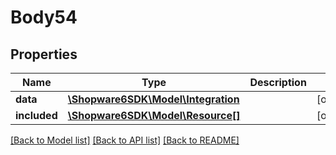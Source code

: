 # Body54

## Properties
Name | Type | Description | Notes
------------ | ------------- | ------------- | -------------
**data** | [**\Shopware6SDK\Model\Integration**](Integration.md) |  | [optional] 
**included** | [**\Shopware6SDK\Model\Resource[]**](Resource.md) |  | [optional] 

[[Back to Model list]](../../README.md#documentation-for-models) [[Back to API list]](../../README.md#documentation-for-api-endpoints) [[Back to README]](../../README.md)

